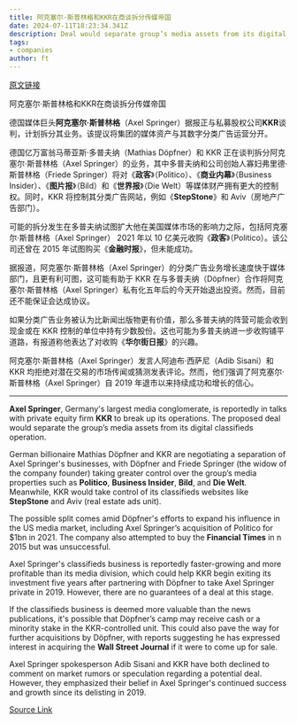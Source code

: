 ```yaml
---
title: 阿克塞尔·斯普林格和KKR在商谈拆分传媒帝国
date: 2024-07-11T18:23:34.341Z
description: Deal would separate group’s media assets from its digital classifieds operation
tags: 
- companies
author: ft
---
```


[原文链接](https://ft.com/content/1d09ac2b-2521-47ec-a6d2-16b52d88167f)

阿克塞尔·斯普林格和KKR在商谈拆分传媒帝国

德国媒体巨头**阿克塞尔·斯普林格**（Axel Springer）据报正与私募股权公司**KKR**谈判，计划拆分其业务。该提议将集团的媒体资产与其数字分类广告运营分开。

德国亿万富翁马蒂亚斯·多普夫纳（Mathias Döpfner）和 KKR 正在谈判拆分阿克塞尔·斯普林格（Axel Springer）的业务，其中多普夫纳和公司创始人寡妇弗里德·斯普林格（Friede Springer）将对《**政客**》（Politico）、《**商业内幕**》（Business Insider）、《**图片报**》（Bild）和《**世界报**》（Die Welt）等媒体财产拥有更大的控制权。同时，KKR 将控制其分类广告网站，例如《**StepStone**》和 Aviv（房地产广告部门）。

可能的拆分发生在多普夫纳试图扩大他在美国媒体市场的影响力之际，包括阿克塞尔·斯普林格（Axel Springer） 2021 年以 10 亿美元收购《**政客**》（Politico）。该公司还曾在 2015 年试图购买《**金融时报**》，但未能成功。

据报道，阿克塞尔·斯普林格（Axel Springer）的分类广告业务增长速度快于媒体部门，且更有利可图，这可能有助于 KKR 在与多普夫纳（Döpfner）合作将阿克塞尔·斯普林格（Axel Springer）私有化五年后的今天开始退出投资。然而，目前还不能保证会达成协议。

如果分类广告业务被认为比新闻出版物更有价值，那么多普夫纳的阵营可能会收到现金或在 KKR 控制的单位中持有少数股份。这也可能为多普夫纳进一步收购铺平道路，有报道称他表达了对收购《**华尔街日报**》的兴趣。

阿克塞尔·斯普林格（Axel Springer）发言人阿迪布·西萨尼（Adib Sisani）和 KKR 均拒绝对潜在交易的市场传闻或猜测发表评论。然而，他们强调了阿克塞尔·斯普林格（Axel Springer）自 2019 年退市以来持续成功和增长的信心。


---

 **Axel Springer**, Germany's largest media conglomerate, is reportedly in talks with private equity firm **KKR** to break up its operations. The proposed deal would separate the group’s media assets from its digital classifieds operation. 

German billionaire Mathias Döpfner and KKR are negotiating a separation of Axel Springer's businesses, with Döpfner and Friede Springer (the widow of the company founder) taking greater control over the group’s media properties such as **Politico**, **Business Insider**, **Bild**, and **Die Welt**. Meanwhile, KKR would take control of its classifieds websites like **StepStone** and Aviv (real estate ads unit).

The possible split comes amid Döpfner's efforts to expand his influence in the US media market, including Axel Springer’s acquisition of Politico for $1bn in 2021. The company also attempted to buy the **Financial Times** in n 2015 but was unsuccessful.

Axel Springer's classifieds business is reportedly faster-growing and more profitable than its media division, which could help KKR begin exiting its investment five years after partnering with Döpfner to take Axel Springer private in 2019. However, there are no guarantees of a deal at this stage.

If the classifieds business is deemed more valuable than the news publications, it's possible that Döpfner’s camp may receive cash or a minority stake in the KKR-controlled unit. This could also pave the way for further acquisitions by Döpfner, with reports suggesting he has expressed interest in acquiring the **Wall Street Journal** if it were to come up for sale.

Axel Springer spokesperson Adib Sisani and KKR have both declined to comment on market rumors or speculation regarding a potential deal. However, they emphasized their belief in Axel Springer's continued success and growth since its delisting in 2019.

[Source Link](https://ft.com/content/1d09ac2b-2521-47ec-a6d2-16b52d88167f)


